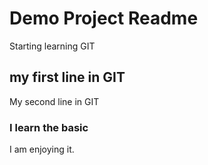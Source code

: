 # Demo Project Readme

Starting learning GIT

## my first line in GIT

My second line in GIT

### I learn the basic

I am enjoying it.
